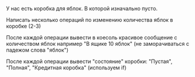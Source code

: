 У нас есть коробка для яблок. В которой изначально пусто.

Написать несколько операций по изменению количества яблок в коробке (2-3)

После каждой операции вывести в коесоль красивое сообщение с количеством яблок
например "В ящике 10 яблок" (не заморачиваться с падежом слова "яблок")

После каждой операции вывести "состояние" коробки: "Пустая", "Полная", "Кредитная коробка"
(используем if)


